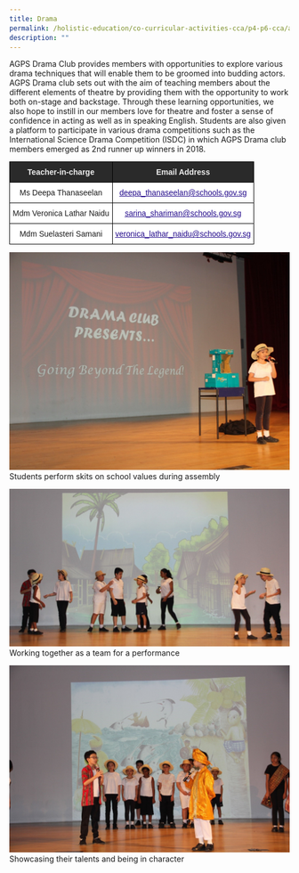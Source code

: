 ```yaml
---
title: Drama
permalink: /holistic-education/co-curricular-activities-cca/p4-p6-cca/aesthetics/drama
description: ""
---
```

AGPS Drama Club provides members with opportunities to explore various drama techniques that will enable them to be groomed into budding actors. AGPS Drama club sets out with the aim of teaching members about the different elements of theatre by providing them with the opportunity to work both on-stage and backstage. Through these learning opportunities, we also hope to instill in our members love for theatre and foster a sense of confidence in acting as well as in speaking English. Students are also given a platform to participate in various drama competitions such as the International Science Drama Competition (ISDC) in which AGPS Drama club members emerged as 2nd runner up winners in 2018.

<style type="text/css">
.tg  {border-collapse:collapse;border-spacing:0;}
.tg td{border-color:black;border-style:solid;border-width:1px;font-family:Arial, sans-serif;font-size:14px;
  overflow:hidden;padding:10px 5px;word-break:normal;}
.tg th{border-color:black;border-style:solid;border-width:1px;font-family:Arial, sans-serif;font-size:14px;
  font-weight:normal;overflow:hidden;padding:10px 5px;word-break:normal;}
.tg .tg-2705{background-color:#2A2A2A;color:#EEE;font-weight:bold;text-align:center;vertical-align:middle}
.tg .tg-f4yw{background-color:#FFF;text-align:center;vertical-align:middle}
.tg .tg-0pyt{background-color:#FFF;color:#21088A;font-weight:bold;text-align:center;text-decoration:underline;vertical-align:top}
</style>
<table class="tg">
<thead>
  <tr>
    <th class="tg-2705"><span style="color:#EEE;background-color:#2A2A2A">Teacher-in-charge</span></th>
    <th class="tg-2705"><span style="color:#EEE;background-color:#2A2A2A">Email Address</span></th>
  </tr>
</thead>
<tbody>
  <tr>
    <td class="tg-f4yw">Ms Deepa Thanaseelan</td>
    <td class="tg-0pyt"><a href="mailto:deepa_thanaseelan@schools.gov.sg"><span style="font-weight:500;text-decoration:underline;color:#21088A">deepa_thanaseelan@schools.gov.sg</span></a><br></td>
  </tr>
  <tr>
    <td class="tg-f4yw">Mdm Veronica Lathar Naidu</td>
    <td class="tg-0pyt"><a href="mailto:sarina_shariman@schools.gov.sg"><span style="font-weight:500;text-decoration:underline;color:#21088A">sarina_shariman@schools.gov.sg</span></a></td>
  </tr>
  <tr>
    <td class="tg-f4yw">Mdm Suelasteri Samani<br></td>
    <td class="tg-0pyt"><a href="mailto:veronica_lathar_naidu@schools.gov.sg"><span style="font-weight:500;text-decoration:underline;color:#21088A">veronica_lathar_naidu@schools.gov.sg</span></a></td>
  </tr>
</tbody>
</table>

![Students perform skits on school values during assembly](/images/Students%20perform%20skits%20on%20school%20values%20during%20assembly.jpg)
Students perform skits on school values during assembly

![Working together as a team for a performance](/images/Working%20together%20as%20a%20team%20for%20a%20performance.jpg)
Working together as a team for a performance

![Showcasing their talents and being in character](/images/Showcasing%20their%20talents%20and%20being%20in%20character.jpg)
Showcasing their talents and being in character